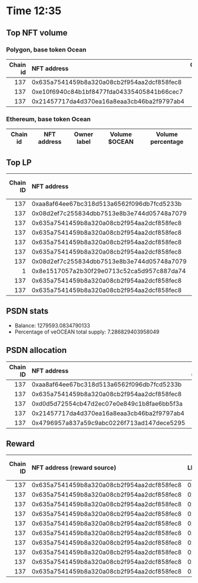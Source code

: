 # Time 12:35
## Top NFT volume
### Polygon, base token Ocean
|   Chain id | NFT address                                |   Owner label |   Volume $mOCEAN |   Volume percentage |
|-----------:|:-------------------------------------------|--------------:|-----------------:|--------------------:|
|        137 | 0x635a7541459b8a320a08cb2f954aa2dcf858fec8 |           nan |           100000 |          99.954     |
|        137 | 0xe10f6940c84b1bf8477fda04335405841b66cec7 |           nan |               24 |           0.023989  |
|        137 | 0x21457717da4d370ea16a8eaa3cb46ba2f9797ab4 |           nan |               22 |           0.0219899 |

### Ethereum, base token Ocean
| Chain id   | NFT address   | Owner label   | Volume $OCEAN   | Volume percentage   |
|------------|---------------|---------------|-----------------|---------------------|

## Top LP
|   Chain ID | NFT address                                | LP address   |   Allocation (veOCEAN) |   Percent of its balance | LP label   |
|-----------:|:-------------------------------------------|:-------------|-----------------------:|-------------------------:|:-----------|
|        137 | 0xaa8af64ee67bc318d513a6562f096db7fcd5233b | 0x8475b523   |                 748562 |                 0.585    | psdn       |
|        137 | 0x08d2ef7c255834dbb7513e8b3e744d05748a7079 | 0xf0a88025   |                 543208 |                 0.935    | wallet_1   |
|        137 | 0x635a7541459b8a320a08cb2f954aa2dcf858fec8 | 0x8475b523   |                 475963 |                 0.371964 | psdn       |
|        137 | 0x635a7541459b8a320a08cb2f954aa2dcf858fec8 | 0x663052ad   |                 341154 |                 0.685    | wallet_3   |
|        137 | 0x635a7541459b8a320a08cb2f954aa2dcf858fec8 | 0xcf8a4b99   |                 275150 |                 0.97     | wallet_2   |
|        137 | 0x635a7541459b8a320a08cb2f954aa2dcf858fec8 | 0x8978be1b   |                 249015 |                 0.685    | wallet_5   |
|        137 | 0x08d2ef7c255834dbb7513e8b3e744d05748a7079 | 0x655efe6e   |                 180024 |                 0.94     | wallet_6   |
|          1 | 0x8e1517057a2b30f29e0713c52ca5d957c887da74 | 0x663052ad   |                 156881 |                 0.315    | wallet_3   |
|        137 | 0x635a7541459b8a320a08cb2f954aa2dcf858fec8 | 0x5cdc664b   |                 141907 |                 0.94     | unknown    |
|        137 | 0x635a7541459b8a320a08cb2f954aa2dcf858fec8 | 0xb1e24789   |                 129563 |                 0.91     | unknown    |

## PSDN stats
- Balance: 1279593.0834790133
- Percentage of veOCEAN total supply: 7.286829403958049
## PSDN allocation
|   Chain ID | NFT address                                |   Allocation (veOCEAN) |   Percent of its balance |
|-----------:|:-------------------------------------------|-----------------------:|-------------------------:|
|        137 | 0xaa8af64ee67bc318d513a6562f096db7fcd5233b |              748562    |                0.585     |
|        137 | 0x635a7541459b8a320a08cb2f954aa2dcf858fec8 |              475963    |                0.371964  |
|        137 | 0xd0d5d72554cb47d2ec07e0e849c1b8fae6bb5f3a |               26764    |                0.020916  |
|        137 | 0x21457717da4d370ea16a8eaa3cb46ba2f9797ab4 |               26764    |                0.020916  |
|        137 | 0x4796957a837a59c9abc0226f713ad147dece5295 |                1008.96 |                0.0007885 |

## Reward
|   Chain ID | NFT address (reward source)                | LP address   |   Reward amount (OCEAN) | LP label   |
|-----------:|:-------------------------------------------|:-------------|------------------------:|:-----------|
|        137 | 0x635a7541459b8a320a08cb2f954aa2dcf858fec8 | 0x8475b523   |                7480.71  | psdn       |
|        137 | 0x635a7541459b8a320a08cb2f954aa2dcf858fec8 | 0x663052ad   |                5361.92  | wallet_3   |
|        137 | 0x635a7541459b8a320a08cb2f954aa2dcf858fec8 | 0xcf8a4b99   |                4324.53  | wallet_2   |
|        137 | 0x635a7541459b8a320a08cb2f954aa2dcf858fec8 | 0x8978be1b   |                3913.77  | wallet_5   |
|        137 | 0x635a7541459b8a320a08cb2f954aa2dcf858fec8 | 0x5cdc664b   |                2230.35  | nan        |
|        137 | 0x635a7541459b8a320a08cb2f954aa2dcf858fec8 | 0xb1e24789   |                2036.35  | nan        |
|        137 | 0x635a7541459b8a320a08cb2f954aa2dcf858fec8 | 0x7328eada   |                1905.64  | nan        |
|        137 | 0x635a7541459b8a320a08cb2f954aa2dcf858fec8 | 0xce74a588   |                1329.05  | wallet_7   |
|        137 | 0x635a7541459b8a320a08cb2f954aa2dcf858fec8 | 0xcd2e9293   |                 754.734 | nan        |
|        137 | 0x635a7541459b8a320a08cb2f954aa2dcf858fec8 | 0x69e0e2b3   |                 602.225 | nan        |
